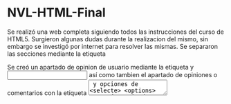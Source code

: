 # NVL-HTML-Final
Se realizó una web completa siguiendo todos las instrucciones del curso de HTML5. Surgieron algunas dudas durante la realizacion del mismo, sin embargo se investigó por internet para resolver las mismas.
Se separaron las secciones mediante la etiqueta <div>
Se creó un apartado de opinion de usuario mediante la etiqueta <label> y <input> así como tambien el apartado de opiniones o comentarios con la etiqueta <textarea> y opciones de <selecte> <options>
Se creé un pie de página con la etiqueta <footer>
Tambíen se anclaron los diferentes apartados a la columna de navegación
